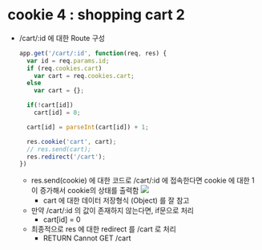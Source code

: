 # cookie 4 : shopping cart 2

- /cart/:id 에 대한 Route 구성

  ```js
  app.get('/cart/:id', function(req, res) {
    var id = req.params.id;
    if (req.cookies.cart)
      var cart = req.cookies.cart;
    else
      var cart = {};

    if(!cart[id])
      cart[id] = 0;

    cart[id] = parseInt(cart[id]) + 1;

    res.cookie('cart', cart);
    // res.send(cart);
    res.redirect('/cart');
  })
  ```

  - res.send(cookie) 에 대한 코드로 /cart/:id 에 접속한다면 cookie 에 대한 1이 증가해서 cookie의 상태를 출력함
    ![](https://github.com/antaehyeon/WinterVacation_Project/blob/master/Image/%EC%8A%A4%ED%81%AC%EB%A6%B0%EC%83%B7%202018-01-07%20%EC%98%A4%ED%9B%84%201.45.20.png)
    - cart 에 대한 데이터 저장형식 (Object) 를 잘 참고
  - 만약 /cart/:id 의 값이 존재하지 않는다면, if문으로 처리
    - cart[id] = 0
  - 최종적으로 res 에 대한 redirect 를 /cart 로 처리
    - RETURN Cannot GET /cart